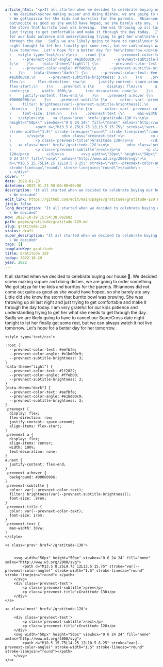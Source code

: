 ```yaml
---
article_html: "<p>It all started when we decided to celebrate buying our house \U0001F389.
  \ We decided\nscrew making supper and doing dishes, we are going to order something.
  \ We got\npizza for the kids and burritos for the parents.  Rhiannons did not come
  out\nquite as good as she would have hoped, so she barely ate any.  Little did she\nknow
  the storm that burrito bowl was brewing.  She was throwing up all last\nnight and
  just trying to get comfortable and make it through the day today.  I\nam very grateful
  for our kids patience and understanding trying to get her what\nshe needs to get
  through the day.  Sadly we are likely going to have to cancel\nour SuperCross date
  night tonight to let her finally get some rest, but we can\nalways watch it not
  live tomorrow.  Let's hope for a better day for her\ntomorrow.</p>\n<div class='prevnext'>\n\n
  \   <style type='text/css'>\n\n    :root {\n      --prevnext-color-text: #eefbfe;\n
  \     --prevnext-color-angle: #e1bd00c9;\n      --prevnext-subtitle-brightness:
  3;\n    }\n    [data-theme=\"light\"] {\n      --prevnext-color-text: #1f2022;\n
  \     --prevnext-color-angle: #ffeb00;\n      --prevnext-subtitle-brightness: 3;\n
  \   }\n    [data-theme=\"dark\"] {\n      --prevnext-color-text: #eefbfe;\n      --prevnext-color-angle:
  #e1bd00c9;\n      --prevnext-subtitle-brightness: 3;\n    }\n    .prevnext {\n      display:
  flex;\n      flex-direction: row;\n      justify-content: space-around;\n      align-items:
  flex-start;\n    }\n    .prevnext a {\n      display: flex;\n      align-items:
  center;\n      width: 100%;\n      text-decoration: none;\n    }\n    a.next {\n
  \     justify-content: flex-end;\n    }\n    .prevnext a:hover {\n      background:
  #00000006;\n    }\n    .prevnext-subtitle {\n      color: var(--prevnext-color-text);\n
  \     filter: brightness(var(--prevnext-subtitle-brightness));\n      font-size:
  .8rem;\n    }\n    .prevnext-title {\n      color: var(--prevnext-color-text);\n
  \     font-size: 1rem;\n    }\n    .prevnext-text {\n      max-width: 30vw;\n    }\n
  \   </style>\n\n    <a class='prev' href='/gratitude-130'>\n\n\n        <svg width=\"50px\"
  height=\"50px\" viewbox=\"0 0 24 24\" fill=\"none\" xmlns=\"http://www.w3.org/2000/svg\">\n
  \           <path d=\"M13.5 8.25L9.75 12L13.5 15.75\" stroke=\"var(--prevnext-color-angle)\"
  stroke-width=\"1.5\" stroke-linecap=\"round\" stroke-linejoin=\"round\"> </path>\n
  \       </svg>\n        <div class='prevnext-text'>\n            <p class='prevnext-subtitle'>prev</p>\n
  \           <p class='prevnext-title'>Gratitude 130</p>\n        </div>\n    </a>\n\n
  \   <a class='next' href='/gratitude-128'>\n\n        <div class='prevnext-text'>\n
  \           <p class='prevnext-subtitle'>next</p>\n            <p class='prevnext-title'>Gratitude
  128</p>\n        </div>\n        <svg width=\"50px\" height=\"50px\" viewbox=\"0
  0 24 24\" fill=\"none\" xmlns=\"http://www.w3.org/2000/svg\">\n            <path
  d=\"M10.5 15.75L14.25 12L10.5 8.25\" stroke=\"var(--prevnext-color-angle)\" stroke-width=\"1.5\"
  stroke-linecap=\"round\" stroke-linejoin=\"round\"></path>\n        </svg>\n    </a>\n
  \ </div>"
cover: ''
date: 2022-01-23
datetime: 2022-01-23 00:00:00+00:00
description: "It all started when we decided to celebrate buying our house \U0001F389.
  \ We decided"
edit_link: https://github.com/edit/main/pages/gratitude/gratitude-129.md
jinja: false
long_description: "It all started when we decided to celebrate buying our house \U0001F389.
  \ We decided"
now: 2022-10-29 15:54:38.062693
path: pages/gratitude/gratitude-129.md
slug: gratitude-129
status: draft
super_description: "It all started when we decided to celebrate buying our house \U0001F389.
  \ We decided"
tags: []
templateKey: gratitude
title: Gratitude 129
today: 2022-10-29
year: 2022
---
```


It all started when we decided to celebrate buying our house 🎉.  We decided
screw making supper and doing dishes, we are going to order something.  We got
pizza for the kids and burritos for the parents.  Rhiannons did not come out
quite as good as she would have hoped, so she barely ate any.  Little did she
know the storm that burrito bowl was brewing.  She was throwing up all last
night and just trying to get comfortable and make it through the day today.  I
am very grateful for our kids patience and understanding trying to get her what
she needs to get through the day.  Sadly we are likely going to have to cancel
our SuperCross date night tonight to let her finally get some rest, but we can
always watch it not live tomorrow.  Let's hope for a better day for her
tomorrow.
<div class='prevnext'>

    <style type='text/css'>

    :root {
      --prevnext-color-text: #eefbfe;
      --prevnext-color-angle: #e1bd00c9;
      --prevnext-subtitle-brightness: 3;
    }
    [data-theme="light"] {
      --prevnext-color-text: #1f2022;
      --prevnext-color-angle: #ffeb00;
      --prevnext-subtitle-brightness: 3;
    }
    [data-theme="dark"] {
      --prevnext-color-text: #eefbfe;
      --prevnext-color-angle: #e1bd00c9;
      --prevnext-subtitle-brightness: 3;
    }
    .prevnext {
      display: flex;
      flex-direction: row;
      justify-content: space-around;
      align-items: flex-start;
    }
    .prevnext a {
      display: flex;
      align-items: center;
      width: 100%;
      text-decoration: none;
    }
    a.next {
      justify-content: flex-end;
    }
    .prevnext a:hover {
      background: #00000006;
    }
    .prevnext-subtitle {
      color: var(--prevnext-color-text);
      filter: brightness(var(--prevnext-subtitle-brightness));
      font-size: .8rem;
    }
    .prevnext-title {
      color: var(--prevnext-color-text);
      font-size: 1rem;
    }
    .prevnext-text {
      max-width: 30vw;
    }
    </style>
    
    <a class='prev' href='/gratitude-130'>
    

        <svg width="50px" height="50px" viewbox="0 0 24 24" fill="none" xmlns="http://www.w3.org/2000/svg">
            <path d="M13.5 8.25L9.75 12L13.5 15.75" stroke="var(--prevnext-color-angle)" stroke-width="1.5" stroke-linecap="round" stroke-linejoin="round"> </path>
        </svg>
        <div class='prevnext-text'>
            <p class='prevnext-subtitle'>prev</p>
            <p class='prevnext-title'>Gratitude 130</p>
        </div>
    </a>
    
    <a class='next' href='/gratitude-128'>
    
        <div class='prevnext-text'>
            <p class='prevnext-subtitle'>next</p>
            <p class='prevnext-title'>Gratitude 128</p>
        </div>
        <svg width="50px" height="50px" viewbox="0 0 24 24" fill="none" xmlns="http://www.w3.org/2000/svg">
            <path d="M10.5 15.75L14.25 12L10.5 8.25" stroke="var(--prevnext-color-angle)" stroke-width="1.5" stroke-linecap="round" stroke-linejoin="round"></path>
        </svg>
    </a>
  </div>